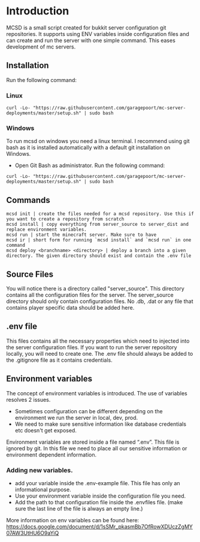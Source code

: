 # Introduction

MCSD is a small script created for bukkit server configuration git repositories.
It supports using ENV variables inside configuration files and can create and run the server with one simple command.
This eases development of mc servers.

## Installation

Run the following command:

### Linux
```
curl -Lo- "https://raw.githubusercontent.com/garagepoort/mc-server-deployments/master/setup.sh" | sudo bash
```

### Windows

To run mcsd on windows you need a linux terminal. I recommend using git bash as it is installed automatically with a default git installation on Windows.

- Open Git Bash as administrator. Run the following command:
```
curl -Lo- "https://raw.githubusercontent.com/garagepoort/mc-server-deployments/master/setup.sh" | sudo bash
```

## Commands
```
mcsd init | create the files needed for a mcsd repository. Use this if you want to create a repository from scratch
mcsd install | copy everything from server_source to server_dist and replace environment variables.
mcsd run | start the minecraft server. Make sure to have 
mcsd ir | short form for running `mcsd install` and `mcsd run` in one command
mcsd deploy <branchname> <directory> | deploy a branch into a given directory. The given directory should exist and contain the .env file 
```

## Source Files

You will notice there is a directory called "server_source". This directory contains all the configuration files for the server.
The server_source directory should only contain configuration files. No .db, .dat or any file that contains player specific data should be added here.

## .env file
This files contains all the necessary properties which need to injected into the server configuration files.
If you want to run the server repository locally, you will need to create one.
The .env file should always be added to the .gitignore file as it contains credentials.

## Environment variables
The concept of environment variables is introduced. 
The use of variables resolves 2 issues. 
- Sometimes configuration can be different depending on the environment we run the server in local, dev, prod.
- We need to make sure sensitive information like database credentials etc doesn't get exposed.

Environment variables are stored inside a file named “.env”. This file is ignored by git.
In this file we need to place all our sensitive information or environment dependent information.

### Adding new variables.
- add your variable inside the .env-example file. This file has only an informational purpose.
- Use your environment variable inside the configuration file you need.
- Add the path to that configuration file inside the .envfiles file. (make sure the last line of the file is always an empty line.)

More information on env variables can be found here: https://docs.google.com/document/d/1sSMr_pkasmBb7OfRowXDUczZgMY07AW3UtHU6O9aYiQ
